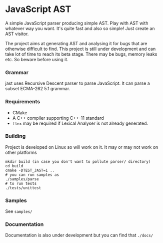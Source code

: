 # JavaScript AST

A simple JavaScript parser producing simple AST. Play with AST with whatever way
you want. It's quite fast and also so simple! Just create an AST visitor.

The project aims at generating AST and analysing it for bugs that are otherwise difficult to
find. This project is still under development and can take lot of time to reach its beta stage.
There may be bugs, memory leaks etc. So beware before using it.

### Grammar
jast uses Recursive Descent parser to parse JavaScript. It can parse a subset ECMA-262 5.1 grammar.

### Requirements
 + CMake
 + A C++ compiler supporting C++-11 standard
 + `flex` may be required if Lexical Analyser is not already generated.

### Building
Project is developed on Linux so will work on it. It may or may not work on other platforms

    mkdir build (in case you don't want to pollute parser/ directory)
    cd build
    cmake -DTEST_JAST=1 ..
    # you can run samples as
    ./samples/parse
    # to run tests
    ./tests/unittest

### Samples
See `samples/`

### Documentation
Documentation is also under development but you can find that `./docs/`
